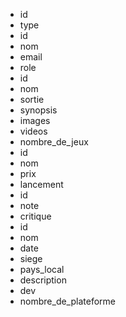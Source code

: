 - id
- type
- id
- nom
- email
- role
- id
- nom
- sortie
- synopsis
- images
- videos
- nombre_de_jeux
- id
- nom
- prix
- lancement
- id
- note
- critique
- id
- nom
- date
- siege
- pays_local
- description
- dev
- nombre_de_plateforme